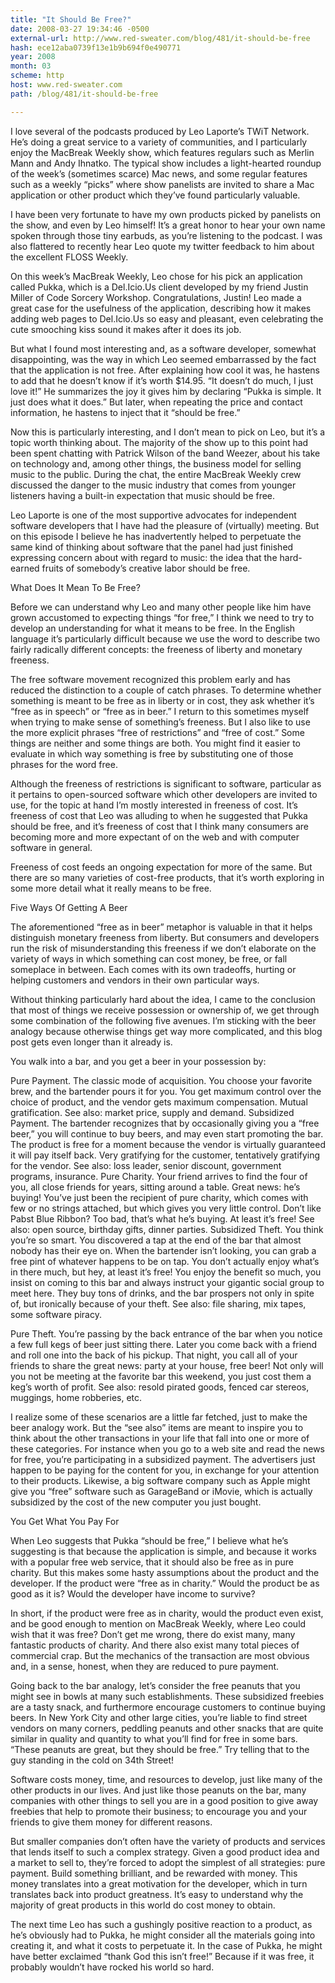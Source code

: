 ```yaml
---
title: "It Should Be Free?"
date: 2008-03-27 19:34:46 -0500
external-url: http://www.red-sweater.com/blog/481/it-should-be-free
hash: ece12aba0739f13e1b9b694f0e490771
year: 2008
month: 03
scheme: http
host: www.red-sweater.com
path: /blog/481/it-should-be-free

---
```


I love several of the podcasts produced by Leo Laporte’s TWiT Network. He’s doing a great service to a variety of communities, and I particularly enjoy the MacBreak Weekly show, which features regulars such as Merlin Mann and Andy Ihnatko. The typical show includes a light-hearted roundup of the week’s (sometimes scarce) Mac news, and some regular features such as a weekly “picks” where show panelists are invited to share a Mac application or other product which they’ve found particularly valuable.


I have been very fortunate to have my own products picked by panelists on the show, and even by Leo himself! It’s a great honor to hear your own name spoken through those tiny earbuds, as you’re listening to the podcast. I was also flattered to recently hear Leo quote my twitter feedback to him about the excellent FLOSS Weekly.



On this week’s MacBreak Weekly, Leo chose for his pick an application called  Pukka, which is a Del.Icio.Us client developed by my  friend Justin Miller of Code Sorcery Workshop. Congratulations, Justin! Leo made a great case for the usefulness of the application, describing how it makes adding web pages to Del.Icio.Us so easy and pleasant, even celebrating the cute smooching kiss sound it makes after it does its job.



But what I found most interesting and, as a software developer, somewhat disappointing, was the way in which Leo seemed embarrassed by the fact that the application is not free. After explaining how cool it was, he hastens to add that he doesn’t know if it’s worth $14.95. “It doesn’t do much, I just love it!” He  summarizes the joy it gives him by declaring “Pukka is simple. It just does what it does.” But later, when repeating the price and contact information, he hastens to inject that it “should be free.”


Now this is particularly interesting, and I don’t mean to pick on Leo, but it’s a topic worth thinking about. The majority of the show up to this point had been spent chatting with Patrick Wilson of the band Weezer, about his take on technology and, among other things, the business model for selling music to the public. During the chat, the entire MacBreak Weekly crew discussed the danger to the music industry that comes from younger listeners having a built-in expectation that music should be free.


Leo Laporte is one of the most supportive advocates for independent software developers that I have had the pleasure of (virtually) meeting. But on this episode I believe he has inadvertently helped to perpetuate the same kind of thinking about software that the panel had just finished expressing concern about with regard to music: the idea that the hard-earned fruits of somebody’s creative labor should be free.



What Does It Mean To Be Free?



Before we can understand why Leo and many other people like him have grown accustomed to expecting things “for free,” I think we need to try to develop an understanding for what it means to be free. In the English language it’s particularly difficult because we use the word to describe two fairly radically different concepts: the freeness of liberty and monetary freeness.



The free software movement recognized this problem early and has reduced the distinction to a couple of catch phrases. To determine whether something is meant to be free as in liberty or in cost, they ask whether it’s “free as in speech” or “free as in beer.” I return to this sometimes myself when trying to make sense of something’s freeness. But I also like to use the more explicit phrases “free of restrictions” and “free of cost.” Some things are neither and some things are both. You might find it easier to evaluate in which way something is free by substituting one of those phrases for the word free.



Although the freeness of restrictions is significant to software, particular as it pertains to open-sourced software which other developers are invited to use, for the topic at hand I’m mostly interested in freeness of cost. It’s freeness of cost that Leo was alluding to when he suggested that Pukka should be free, and it’s freeness of cost that I think many consumers are becoming more and more expectant of on the web and with computer software in general.



Freeness of cost feeds an ongoing expectation for more of the same. But there are so many varieties of cost-free products, that it’s worth exploring in some more detail what it really means to be free.



Five Ways Of Getting A Beer



The aforementioned “free as in beer” metaphor is valuable in that it helps distinguish monetary freeness from liberty. But consumers and developers run the risk of misunderstanding this freeness if we don’t elaborate on the variety of ways in which something can cost money, be free, or fall someplace in between. Each comes with its own tradeoffs, hurting or helping customers and vendors in their own particular ways.



Without thinking particularly hard about the idea, I came to the conclusion that most of things we receive possession or ownership of, we get through some combination of the following five avenues. I’m sticking with the beer analogy because otherwise things get way more complicated, and this blog post gets even longer than it already is.



You walk into a bar, and you get a beer in your possession by:




Pure Payment. The classic mode of acquisition. You choose your favorite brew, and the bartender pours it for you. You get maximum control over the choice of product, and the vendor gets maximum compensation. Mutual gratification. See also: market price, supply and demand.
Subsidized Payment. The bartender recognizes that by occasionally giving you a “free beer,” you will continue to buy beers, and may even start promoting the bar. The product is free for a moment because the vendor is virtually guaranteed it will pay itself back. Very gratifying for the customer, tentatively gratifying for the vendor. See also: loss leader, senior discount, government programs, insurance.
Pure Charity. Your friend arrives to find the four of you, all close friends for years, sitting around a table. Great news: he’s buying! You’ve just been the recipient of pure charity, which comes with few or no strings attached, but which gives you very little control. Don’t like Pabst Blue Ribbon? Too bad, that’s what he’s buying. At least it’s free! See also: open source, birthday gifts, dinner parties.
Subsidized Theft. You think you’re so smart. You discovered a tap at the end of the bar that almost nobody has their eye on. When the bartender isn’t looking, you can grab a free pint of whatever happens to be on tap. You don’t actually enjoy what’s in there much, but hey, at least it’s free! You enjoy the benefit so much, you insist on coming to this bar and always instruct your gigantic social group  to meet here. They buy tons of drinks, and the bar prospers not only in spite of, but ironically because of your theft. See also: file sharing, mix tapes, some software piracy.

Pure Theft. You’re passing by the back entrance of the bar when you notice a few full kegs of beer just sitting there. Later you come back with a friend and roll one into the back of his pickup. That night, you call all of your friends to share the great news: party at your house, free beer! Not only will you not be meeting at the favorite bar this weekend, you just cost them a keg’s worth of profit. See also: resold pirated goods, fenced car stereos, muggings, home robberies, etc.


I realize some of these scenarios are a little far fetched, just to make the beer analogy work. But the “see also” items are meant to inspire you to think about the other transactions in your life that fall into one or more of these categories. For instance when you go to a web site and read the news for free, you’re participating in a subsidized payment. The advertisers just happen to be paying for the content for you, in exchange for your attention to their products. Likewise, a big software company such as Apple might give you “free” software such as GarageBand or iMovie, which is actually subsidized by the cost of the new computer you just bought.



You Get What You Pay For



When Leo suggests that Pukka “should be free,” I believe what he’s suggesting is that because the application is simple, and because it works with a popular free web service, that it should also be free as in pure charity. But this makes some hasty assumptions about the product and the developer. If the product were “free as in charity.” Would the product be as good as it is? Would the developer have income to survive?



In short, if the product were free as in charity, would the product even exist, and be good enough to mention on MacBreak Weekly, where Leo could wish that it was free? Don’t get me wrong, there do exist many, many fantastic products of charity. And there also exist many total pieces of commercial crap. But the mechanics of the transaction are most obvious and, in a sense, honest, when they are reduced to pure payment.



Going back to the bar analogy, let’s consider the free peanuts that you might see in bowls at many such establishments. These subsidized freebies are a tasty snack, and furthermore encourage customers to continue buying beers. In New York City and other large cities, you’re liable to find street vendors on many corners, peddling peanuts and other snacks that are quite similar in quality and quantity to what you’ll find for free in some bars. “These peanuts are great, but they should be free.” Try telling that to the guy standing in the cold on 34th Street!


Software costs money, time, and resources to develop, just like many of the other products in our lives. And just like those peanuts on the bar, many companies with other things to sell you are in a good position to give away freebies that help to promote their business; to encourage you and your friends to give them money for different reasons.



But smaller companies don’t often have the variety of products and services that lends itself to such a complex strategy. Given a good product idea and a market to sell to, they’re forced to adopt the simplest of all strategies: pure payment. Build something brilliant, and be rewarded with money. This money translates into a great motivation for the developer, which in turn translates back into product greatness. It’s easy to understand why the majority of great products in this world do cost money to obtain.


The next time Leo has such a gushingly positive reaction to a product, as he’s obviously had to Pukka, he might consider all the materials going into creating it, and what it costs to perpetuate it. In the case of Pukka, he might have better exclaimed “thank God this isn’t free!” Because if it was free, it probably wouldn’t have rocked his world so hard.



